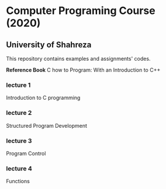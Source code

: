 # Computer Programing Course (2020)
## University of Shahreza

This repository contains examples and assignments' codes.

**Reference Book**
C how to Program: With an Introduction to C++

### lecture 1
Introduction to C programming
### lecture 2
Structured Program Development
### lecture 3
Program Control
### lecture 4
Functions